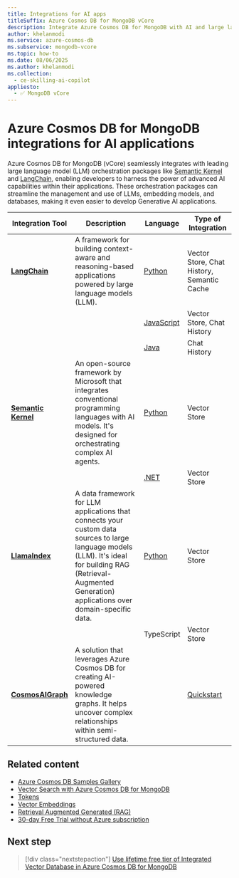 ```yaml
---
title: Integrations for AI apps
titleSuffix: Azure Cosmos DB for MongoDB vCore
description: Integrate Azure Cosmos DB for MongoDB with AI and large language model (LLM) orchestration packages like Semantic Kernel and LangChain.
author: khelanmodi
ms.service: azure-cosmos-db
ms.subservice: mongodb-vcore
ms.topic: how-to
ms.date: 08/06/2025
ms.author: khelanmodi
ms.collection:
  - ce-skilling-ai-copilot
appliesto:
  - ✅ MongoDB vCore
---
```


# Azure Cosmos DB for MongoDB integrations for AI applications

Azure Cosmos DB for MongoDB (vCore) seamlessly integrates with leading large language model (LLM) orchestration packages like [Semantic Kernel](https://github.com/microsoft/semantic-kernel) and [LangChain](https://www.langchain.com/), enabling developers to harness the power of advanced AI capabilities within their applications. These orchestration packages can streamline the management and use of LLMs, embedding models, and databases, making it even easier to develop Generative AI applications.

| Integration Tool | Description | Language | Type of Integration |
| --- | --- | --- | --- |
| **[LangChain](https://www.langchain.com/)** | A framework for building context-aware and reasoning-based applications powered by large language models (LLM). | [Python](https://python.langchain.com/docs/integrations/vectorstores/azure_cosmos_db/) | Vector Store, Chat History, Semantic Cache |
| | | [JavaScript](https://js.langchain.com/docs/integrations/vectorstores/azure_cosmosdb_mongodb/) | Vector Store, Chat History |
| | | [Java](https://docs.langchain4j.dev/integrations/embedding-stores/azure-cosmos-mongo-vcore/) | Chat History |
| **[Semantic Kernel](https://github.com/microsoft/semantic-kernel)** | An open-source framework by Microsoft that integrates conventional programming languages with AI models. It's designed for orchestrating complex AI agents. | [Python](/semantic-kernel/concepts/vector-store-connectors/out-of-the-box-connectors/azure-cosmosdb-mongodb-connector?pivots=programming-language-python) | Vector Store |
| | | [.NET](/semantic-kernel/concepts/vector-store-connectors/out-of-the-box-connectors/azure-cosmosdb-mongodb-connector?pivots=programming-language-csharp) | Vector Store |
| **[LlamaIndex](https://www.llamaindex.ai/)** | A data framework for LLM applications that connects your custom data sources to large language models (LLM). It's ideal for building RAG (Retrieval-Augmented Generation) applications over domain-specific data. | [Python](https://docs.llamaindex.ai/en/stable/examples/vector_stores/AzureCosmosDBMongoDBvCoreDemo/) | Vector Store |
| | | TypeScript | Vector Store |
| **[CosmosAIGraph](https://aka.ms/cosmosaigraph)** | A solution that leverages Azure Cosmos DB for creating AI-powered knowledge graphs. It helps uncover complex relationships within semi-structured data. | | [Quickstart](https://github.com/AzureCosmosDB/CosmosAIGraph/tree/main/impl) |

## Related content

- [Azure Cosmos DB Samples Gallery](https://aka.ms/AzureCosmosDB/Gallery)
- [Vector Search with Azure Cosmos DB for MongoDB](./vector-search.md)
- [Tokens](../../gen-ai/tokens.md)
- [Vector Embeddings](../../gen-ai/vector-embeddings.md)
- [Retrieval Augmented Generated (RAG)](../../gen-ai/rag.md)
- [30-day Free Trial without Azure subscription](https://azure.microsoft.com/try/cosmosdb/)

## Next step

> [!div class="nextstepaction"]
> [Use lifetime free tier of Integrated Vector Database in Azure Cosmos DB for MongoDB](free-tier.md)
